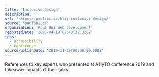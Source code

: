 ```yaml
---
title: 'Inclusive Design'
description: ''
url: 'https://paulooi.ca/blog/inclusive-design/'
source: 'paulooi.ca'
organization: 'Paul Ooi Web Development'
repostedDate: '2025-04-19T02:48:32.320Z'
tags:
  - accessibility
  - conference
sourcePublishDate: '2019-11-29T00:00:00.000Z'
---
```


References to key experts who presented at A11yTO conference 2019 and takeaway impacts of their talks.